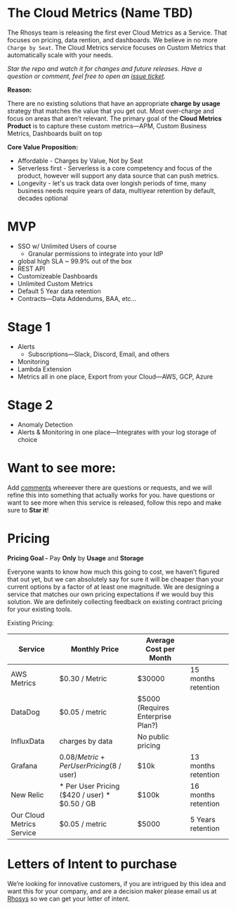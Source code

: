 # The Cloud Metrics (Name TBD)

The Rhosys team is releasing the first ever Cloud Metrics as a Service. That focuses on pricing, data rention, and dashboards. We believe in no more `Charge by Seat`. The Cloud Metrics service focuses on Custom Metrics that automatically scale with your needs.

_Star the repo and watch it for changes and future releases. Have a question or comment, feel free to open an [issue ticket](https://github.com/Rhosys/metrics-service/issues)._

**Reason:**

There are no existing solutions that have an appropriate **charge by usage** strategy that matches the value that you get out. Most over-charge and focus on areas that aren’t relevant. The primary goal of the **Cloud Metrics Product** is to capture these custom metrics—APM, Custom Business Metrics, Dashboards built on top

**Core Value Proposition:**

- Affordable - Charges by Value, Not by Seat
- Serverless first - Serverless is a core competency and focus of the product, however will support any data source that can push metrics.
- Longevity - let's us track data over longish periods of time, many business needs require years of data, multiyear retention by default, decades optional

# MVP

- SSO w/ Unlimited Users of course
    - Granular permissions to integrate into your IdP
- global high SLA ~ 99.9% out of the box
- REST API
- Customizeable Dashboards
- Unlimited Custom Metrics
- Default 5 Year data retention
- Contracts—Data Addendums, BAA, etc…

# Stage 1

- Alerts
    - Subscriptions—Slack, Discord, Email, and others
- Monitoring
- Lambda Extension
- Metrics all in one place, Export from your Cloud—AWS, GCP, Azure

# Stage 2

- Anomaly Detection
- Alerts & Monitoring in one place—Integrates with your log storage of choice

# Want to see more:

Add [comments](https://github.com/Rhosys/metrics-service/issues) whereever there are questions or requests, and we will refine this into something that actually works for you. have questions or want to see more when this service is released, follow this repo and make sure to **Star it**!

# Pricing

**Pricing Goal -** Pay **Only** by **Usage** and **Storage**

Everyone wants to know how much this going to cost, we haven’t figured that out yet, but we can absolutely say for sure it will be cheaper than your current options by a factor of at least one magnitude. We are designing a service that matches our own pricing expectations if we would buy this solution. We are definitely collecting feedback on existing contract pricing for your existing tools.

Existing Pricing:

| Service | Monthly Price | Average Cost per Month |  |
| --- | --- | --- | --- |
| AWS Metrics | $0.30 / Metric | $30000 | 15 months retention |
| DataDog | $0.05 / metric | $5000 (Requires Enterprise Plan?) |  |
| InfluxData | charges by data | No public pricing |  |
| Grafana | $0.08 / Metric + Per User Pricing ($8 / user) | $10k | 13 months retention |
| New Relic | * Per User Pricing ($420 / user) * $0.50 / GB | $100k | 16 months retention |
| Our Cloud Metrics Service | $0.05 / metric | $5000 | 5 Years retention |

# Letters of Intent to purchase

We’re looking for innovative customers, if you are intrigued by this idea and want this for your company, and are a decision maker please email us at [Rhosys](mailto:metrics-github@rhosys.ch) so we can get your letter of intent.
